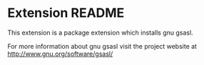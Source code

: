 # Extension README

This extension is a package extension which installs gnu gsasl.

For more information about gnu gsasl visit the project website at
http://www.gnu.org/software/gsasl/

